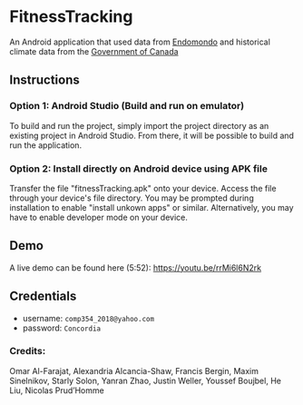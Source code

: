 # FitnessTracking

An Android application that used data from [Endomondo](https://www.endomondo.com/) and
historical climate data from the [Government of Canada](http://climate.weather.gc.ca/)

## Instructions

### Option 1: Android Studio (Build and run on emulator)
To build and run the project, simply import the project directory as an existing project in Android Studio. From there, it will be possible to build and run the application.

### Option 2: Install directly on Android device using APK file
Transfer the file "fitnessTracking.apk" onto your device. Access the file through your device's file directory. You may be prompted during installation to enable "install unkown apps" or similar. Alternatively, you may have to enable developer mode on your device. 

## Demo
A live demo can be found here (5:52): https://youtu.be/rrMi6l6N2rk

## Credentials

- username: `comp354_2018@yahoo.com`
- password: `Concordia`

### Credits:
  Omar Al-Farajat, Alexandria Alcancia-Shaw, Francis Bergin,
  Maxim Sinelnikov, Starly Solon, Yanran Zhao, Justin Weller, 
  Youssef Boujbel, He Liu, Nicolas Prud’Homme
